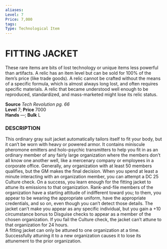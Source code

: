 ```yaml
---
aliases: 
Level: 7
Price: 7,000
tags: 
Type: Technological Item
---
```


# FITTING JACKET

These rare items are bits of lost technology or unique items less powerful than artifacts. A relic has an item level but can be sold for 100% of the item’s price (like trade goods). A relic cannot be crafted without the means of a specific formula, which is almost always long lost, and often requires specific materials. A relic that became understood well enough to be reproduced, standardized, and mass-marketed might lose its relic status.


**Source** _Tech Revolution pg. 66_  
**Level** 7; **Price** 7000  
**Hands** —; **Bulk** L

### DESCRIPTION

This ordinary gray suit jacket automatically tailors itself to fit your body, but it can’t be worn with heavy or powered armor. It contains miniscule pheromone emitters and holo-psychic transmitters to help you fit in as an ordinary member of any fairly large organization where the members don’t all know one another well, like a mercenary company or employees in a corporate office. Generally, any organization with at least 50 members qualifies, but the GM makes the final decision. When you spend at least a minute interacting with an organization member, you can attempt a DC 25 Culture check. On a success, you learn enough for the fitting jacket to attune its emissions to that organization. Rank-and-file members of the organization have a starting attitude of indifferent toward you; to them, you appear to be wearing the appropriate uniform, have the appropriate credentials, and so on, even though you can’t detect those details. The jacket can’t make you appear as any specific individual, but you gain a +10 circumstance bonus to Disguise checks to appear as a member of the chosen organization. If you fail the Culture check, the jacket can’t attune to that organization for 24 hours.  
A fitting jacket can only be attuned to one organization at a time. Successfully attuning it to a new organization causes it to lose its attunement to the prior organization.
